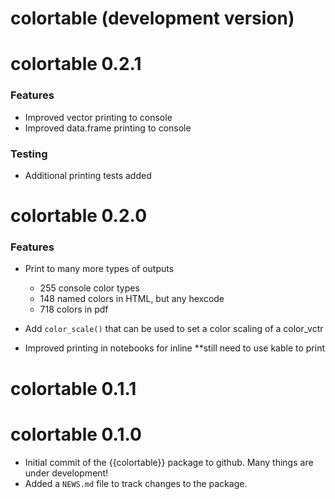 # colortable (development version)

# colortable 0.2.1

### Features
  - Improved vector printing to console
  - Improved data.frame printing to console

### Testing
  - Additional printing tests added

# colortable 0.2.0

### Features
  * Print to many more types of outputs
      - 255 console color types
      - 148 named colors in HTML, but any hexcode
      - 718 colors in pdf
  
  * Add `color_scale()` that can be used to set a color scaling of a color_vctr
  
  * Improved printing in notebooks for inline **still need to use kable to print

# colortable 0.1.1

# colortable 0.1.0

* Initial commit of the {{colortable}} package to github. Many things are under development!
* Added a `NEWS.md` file to track changes to the package.
